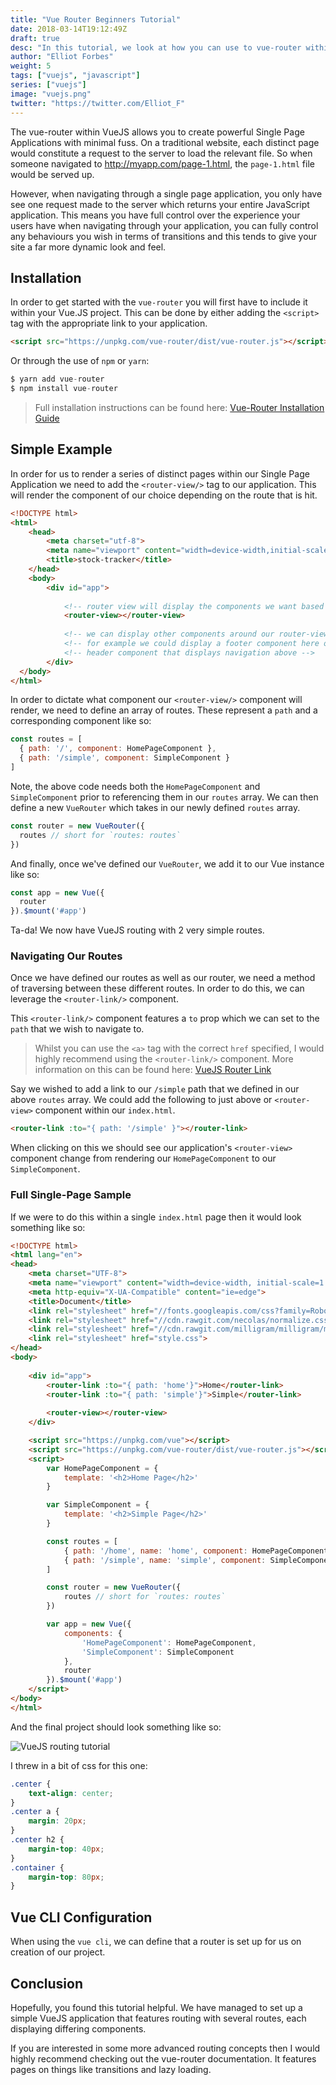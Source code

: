 ```yaml
---
title: "Vue Router Beginners Tutorial"
date: 2018-03-14T19:12:49Z
draft: true
desc: "In this tutorial, we look at how you can use to vue-router within your VueJS applications."
author: "Elliot Forbes"
weight: 5
tags: ["vuejs", "javascript"]
series: ["vuejs"]
image: "vuejs.png"
twitter: "https://twitter.com/Elliot_F"
---
```


The vue-router within VueJS allows you to create powerful Single Page Applications with minimal fuss. On a traditional website, each distinct page would constitute a request to the server to load the relevant file. So when someone navigated to http://myapp.com/page-1.html, the `page-1.html` file would be served up. 

However, when navigating through a single page application, you only have see one request made to the server which returns your entire JavaScript application. This means you have full control over the experience your users have when navigating through your application, you can fully control any behaviours you wish in terms of transitions and this tends to give your site a far more dynamic look and feel.

## Installation

In order to get started with the `vue-router` you will first have to include it within your Vue.JS project. This can be done by either adding the `<script>` tag with the appropriate link to your application.

```html
<script src="https://unpkg.com/vue-router/dist/vue-router.js"></script>
```

Or through the use of `npm` or `yarn`:

```js
$ yarn add vue-router
$ npm install vue-router
```

> Full installation instructions can be found here: [Vue-Router Installation Guide](https://router.vuejs.org/en/installation.html)

## Simple Example

In order for us to render a series of distinct pages within our Single Page Application we need to add the `<router-view/>` tag to our application. This will render the component of our choice depending on the route that is hit.

```html
<!DOCTYPE html>
<html>
    <head>
        <meta charset="utf-8">
        <meta name="viewport" content="width=device-width,initial-scale=1.0">
        <title>stock-tracker</title>
    </head>
    <body>
        <div id="app">
            
            <!-- router view will display the components we want based on route -->
            <router-view></router-view>
        
            <!-- we can display other components around our router-view -->
            <!-- for example we could display a footer component here or a -->
            <!-- header component that displays navigation above -->
        </div>
  </body>
</html>
```

In order to dictate what component our `<router-view/>` component will render, we need to define an array of routes. These represent a `path` and a corresponding component like so:

```js
const routes = [
  { path: '/', component: HomePageComponent },
  { path: '/simple', component: SimpleComponent }
]
```

Note, the above code needs both the `HomePageComponent` and `SimpleComponent` prior to referencing them in our `routes` array. We can then define a new `VueRouter` which takes in our newly defined `routes` array. 

```js
const router = new VueRouter({
  routes // short for `routes: routes`
})
```

And finally, once we've defined our `VueRouter`, we add it to our Vue instance like so:

```js
const app = new Vue({
  router
}).$mount('#app')
```

Ta-da! We now have VueJS routing with 2 very simple routes.

### Navigating Our Routes

Once we have defined our routes as well as our router, we need a method of traversing between these different routes. In order to do this, we can leverage the `<router-link/>` component. 

This `<router-link/>` component features a `to` prop which we can set to the `path` that we wish to navigate to. 

> Whilst you can use the `<a>` tag with the correct `href` specified, I would highly recommend using the `<router-link/>` component. More information on this can be found here: [VueJS Router Link](https://router.vuejs.org/en/api/router-link.html)

Say we wished to add a link to our `/simple` path that we defined in our above `routes` array. We could add the following to just above or `<router-view>` component within our `index.html`.

```html
<router-link :to="{ path: '/simple' }"></router-link>
```

When clicking on this we should see our application's `<router-view>` component change from rendering our `HomePageComponent` to our `SimpleComponent`.

### Full Single-Page Sample

If we were to do this within a single `index.html` page then it would look something like so:

```html
<!DOCTYPE html>
<html lang="en">
<head>
    <meta charset="UTF-8">
    <meta name="viewport" content="width=device-width, initial-scale=1.0">
    <meta http-equiv="X-UA-Compatible" content="ie=edge">
    <title>Document</title>
    <link rel="stylesheet" href="//fonts.googleapis.com/css?family=Roboto:300,300italic,700,700italic">
    <link rel="stylesheet" href="//cdn.rawgit.com/necolas/normalize.css/master/normalize.css">
    <link rel="stylesheet" href="//cdn.rawgit.com/milligram/milligram/master/dist/milligram.min.css">
    <link rel="stylesheet" href="style.css">
</head>
<body>
    
    <div id="app">
        <router-link :to="{ path: 'home'}">Home</router-link>
        <router-link :to="{ path: 'simple'}">Simple</router-link>
        
        <router-view></router-view>
    </div>

    <script src="https://unpkg.com/vue"></script>
    <script src="https://unpkg.com/vue-router/dist/vue-router.js"></script>
    <script>
        var HomePageComponent = {
            template: '<h2>Home Page</h2>'
        }

        var SimpleComponent = {
            template: '<h2>Simple Page</h2>'
        }

        const routes = [
            { path: '/home', name: 'home', component: HomePageComponent },
            { path: '/simple', name: 'simple', component: SimpleComponent }
        ]

        const router = new VueRouter({
            routes // short for `routes: routes`
        })

        var app = new Vue({
            components: {
                'HomePageComponent': HomePageComponent,
                'SimpleComponent': SimpleComponent
            },
            router
        }).$mount('#app')
    </script>
</body>
</html>
```

And the final project should look something like so:

![VueJS routing tutorial](https://s3-eu-west-1.amazonaws.com/images.tutorialedge.net/vuejs-routing-tutorial-01.png)

I threw in a bit of css for this one:

```css
.center {
    text-align: center;
}
.center a {
    margin: 20px;
}
.center h2 {
    margin-top: 40px;
}
.container {
    margin-top: 80px;
}
```

## Vue CLI Configuration

When using the `vue cli`, we can define that a router is set up for us on creation of our project. 

## Conclusion

Hopefully, you found this tutorial helpful. We have managed to set up a simple VueJS application that features routing with several routes, each displaying differing components. 

If you are interested in some more advanced routing concepts then I would highly recommend checking out the vue-router documentation. It features pages on things like transitions and lazy loading. 